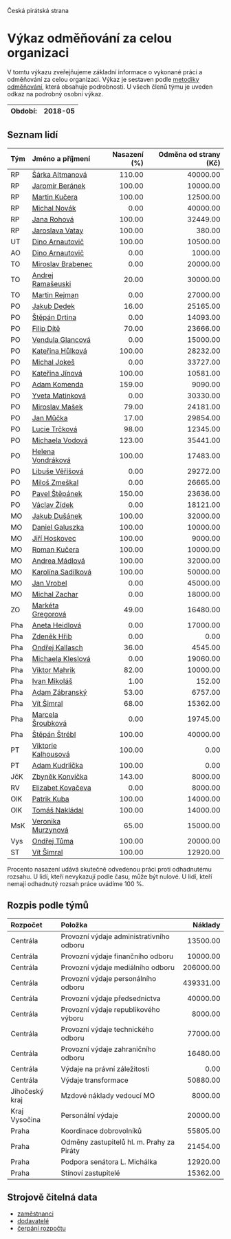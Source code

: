Česká pirátská strana

Výkaz odměňování za celou organizaci
===========================

V tomtu výkazu zveřejňujeme základní informace o vykonané práci a odměňování
za celou organizaci. Výkaz je sestaven podle [metodiky odměňování][metodika],
která obsahuje podrobnosti. U všech členů týmu je uveden odkaz na podrobný osobní výkaz.

Období:                  | 2018-05
-----------------------  | --------------------


Seznam lidí
--------------

| Tým   | Jméno a příjmení                                                  |   Nasazení (%) |   Odměna od strany (Kč) |
|:------|:------------------------------------------------------------------|---------------:|------------------------:|
| RP    | [Šárka Altmanová](../../tymy/RP/2018/05/sarka-altmanova/)         |         110.00 |                40000.00 |
| RP    | [Jaromír Beránek](../../tymy/RP/2018/05/jaromir-beranek/)         |         100.00 |                10000.00 |
| RP    | [Martin Kučera](../../tymy/RP/2018/05/martin-kucera/)             |         100.00 |                12500.00 |
| RP    | [Michal Novák](../../tymy/RP/2018/05/michal-novak/)               |           0.00 |                40000.00 |
| RP    | [Jana Rohová](../../tymy/RP/2018/05/jana-rohova/)                 |         100.00 |                32449.00 |
| RP    | [Jaroslava Vatay](../../tymy/RP/2018/05/jaroslava-vatay/)         |         100.00 |                  380.00 |
| UT    | [Dino Arnautovič](../../tymy/UT/2018/05/dino-arnautovic/)         |         100.00 |                10500.00 |
| AO    | [Dino Arnautovič](../../tymy/AO/2018/05/dino-arnautovic/)         |           0.00 |                 1000.00 |
| TO    | [Miroslav Brabenec](../../tymy/TO/2018/05/miroslav-brabenec/)     |           0.00 |                20000.00 |
| TO    | [Andrej Ramašeuski](../../tymy/TO/2018/05/andrej-ramaseuski/)     |          20.00 |                30000.00 |
| TO    | [Martin Rejman](../../tymy/TO/2018/05/martin-rejman/)             |           0.00 |                27000.00 |
| PO    | [Jakub Dedek](../../tymy/PO/2018/05/jakub-dedek/)                 |          16.00 |                25165.00 |
| PO    | [Štěpán Drtina](../../tymy/PO/2018/05/stepan-drtina/)             |           0.00 |                14093.00 |
| PO    | [Filip Dítě](../../tymy/PO/2018/05/filip-dite/)                   |          70.00 |                23666.00 |
| PO    | [Vendula Glancová](../../tymy/PO/2018/05/vendula-glancova/)       |           0.00 |                15000.00 |
| PO    | [Kateřina Hůlková](../../tymy/PO/2018/05/katerina-hulkova/)       |         100.00 |                28232.00 |
| PO    | [Michal Jokeš](../../tymy/PO/2018/05/michal-jokes/)               |           0.00 |                33727.00 |
| PO    | [Kateřina Jínová](../../tymy/PO/2018/05/katerina-jinova/)         |         100.00 |                10581.00 |
| PO    | [Adam Komenda](../../tymy/PO/2018/05/adam-komenda/)               |         159.00 |                 9090.00 |
| PO    | [Yveta Matinková](../../tymy/PO/2018/05/yveta-matinkova/)         |           0.00 |                30330.00 |
| PO    | [Miroslav Mašek](../../tymy/PO/2018/05/miroslav-masek/)           |          79.00 |                24181.00 |
| PO    | [Jan Můčka](../../tymy/PO/2018/05/jan-mucka/)                     |          17.00 |                29854.00 |
| PO    | [Lucie Trčková](../../tymy/PO/2018/05/lucie-trckova/)             |          98.00 |                12345.00 |
| PO    | [Michaela Vodová](../../tymy/PO/2018/05/michaela-vodova/)         |         123.00 |                35441.00 |
| PO    | [Helena Vondráková](../../tymy/PO/2018/05/helena-vondrakova/)     |         100.00 |                17483.00 |
| PO    | [Libuše Věříšová](../../tymy/PO/2018/05/libuse-verisova/)         |           0.00 |                29272.00 |
| PO    | [Miloš Zmeškal](../../tymy/PO/2018/05/milos-zmeskal/)             |           0.00 |                26665.00 |
| PO    | [Pavel Štěpánek](../../tymy/PO/2018/05/pavel-stepanek/)           |         150.00 |                23636.00 |
| PO    | [Václav Žídek](../../tymy/PO/2018/05/vaclav-zidek/)               |           0.00 |                18121.00 |
| MO    | [Jakub Dušánek](../../tymy/MO/2018/05/jakub-dusanek/)             |         100.00 |                32000.00 |
| MO    | [Daniel Galuszka](../../tymy/MO/2018/05/daniel-galuszka/)         |         100.00 |                10000.00 |
| MO    | [Jiří Hoskovec](../../tymy/MO/2018/05/jiri-hoskovec/)             |         100.00 |                 9000.00 |
| MO    | [Roman Kučera](../../tymy/MO/2018/05/roman-kucera/)               |         100.00 |                10000.00 |
| MO    | [Andrea Mádlová](../../tymy/MO/2018/05/andrea-madlova/)           |         100.00 |                32000.00 |
| MO    | [Karolína Sadílková](../../tymy/MO/2018/05/karolina-sadilkova/)   |         100.00 |                50000.00 |
| MO    | [Jan Vrobel](../../tymy/MO/2018/05/jan-vrobel/)                   |           0.00 |                45000.00 |
| MO    | [Michal Zachar](../../tymy/MO/2018/05/michal-zachar/)             |           0.00 |                18000.00 |
| ZO    | [Markéta Gregorová](../../tymy/ZO/2018/05/marketa-gregorova/)     |          49.00 |                16480.00 |
| Pha   | [Aneta Heidlová](../../tymy/Pha/2018/05/aneta-heidlova/)          |           0.00 |                17000.00 |
| Pha   | [Zdeněk Hřib](../../tymy/Pha/2018/05/zdenek-hrib/)                |           0.00 |                    0.00 |
| Pha   | [Ondřej Kallasch](../../tymy/Pha/2018/05/ondrej-kallasch/)        |          36.00 |                 4545.00 |
| Pha   | [Michaela Kleslová](../../tymy/Pha/2018/05/michaela-kleslova/)    |           0.00 |                19060.00 |
| Pha   | [Viktor Mahrik](../../tymy/Pha/2018/05/viktor-mahrik/)            |          82.00 |                10000.00 |
| Pha   | [Ivan Mikoláš](../../tymy/Pha/2018/05/ivan-mikolas/)              |           1.00 |                  152.00 |
| Pha   | [Adam Zábranský](../../tymy/Pha/2018/05/adam-zabransky/)          |          53.00 |                 6757.00 |
| Pha   | [Vít Šimral](../../tymy/Pha/2018/05/vit-simral/)                  |          68.00 |                15362.00 |
| Pha   | [Marcela Šroubková](../../tymy/Pha/2018/05/marcela-sroubkova/)    |           0.00 |                19745.00 |
| Pha   | [Štěpán Štrébl](../../tymy/Pha/2018/05/stepan-strebl/)            |         100.00 |                40000.00 |
| PT    | [Viktorie Kalhousová](../../tymy/PT/2018/05/viktorie-kalhousova/) |         100.00 |                    0.00 |
| PT    | [Adam Kudrlička](../../tymy/PT/2018/05/adam-kudrlicka/)           |         100.00 |                    0.00 |
| JčK   | [Zbyněk Konvička](../../tymy/JčK/2018/05/zbynek-konvicka/)        |         143.00 |                 8000.00 |
| RV    | [Elizabet Kovačeva](../../tymy/RV/2018/05/elizabet-kovaceva/)     |           0.00 |                 8000.00 |
| OlK   | [Patrik Kuba](../../tymy/OlK/2018/05/patrik-kuba/)                |         100.00 |                14000.00 |
| OlK   | [Tomáš Nakládal](../../tymy/OlK/2018/05/tomas-nakladal/)          |         100.00 |                14000.00 |
| MsK   | [Veronika Murzynová](../../tymy/MsK/2018/05/veronika-murzynova/)  |          65.00 |                15000.00 |
| Vys   | [Ondřej Tůma](../../tymy/Vys/2018/05/ondrej-tuma/)                |         100.00 |                20000.00 |
| ST    | [Vít Šimral](../../tymy/ST/2018/05/vit-simral/)                   |         100.00 |                12920.00 |

Procento nasazení udává skutečně odvedenou práci proti odhadnutému rozsahu. 
U lidí, kteří nevykazují podle času, může být nulové. U lidí, kteří nemají odhadnutý rozsah
práce uvádíme 100 %.

Rozpis podle týmů
-----------------

| Rozpočet       | Položka                                   |   Náklady |
|:---------------|:------------------------------------------|----------:|
| Centrála       | Provozní výdaje administrativního odboru  |  13500.00 |
| Centrála       | Provozní výdaje finančního odboru         |  10000.00 |
| Centrála       | Provozní výdaje mediálního odboru         | 206000.00 |
| Centrála       | Provozní výdaje personálního odboru       | 439331.00 |
| Centrála       | Provozní výdaje předsednictva             |  40000.00 |
| Centrála       | Provozní výdaje republikového výboru      |   8000.00 |
| Centrála       | Provozní výdaje technického odboru        |  77000.00 |
| Centrála       | Provozní výdaje zahraničního odboru       |  16480.00 |
| Centrála       | Výdaje na právní záležitosti              |      0.00 |
| Centrála       | Výdaje transformace                       |  50880.00 |
| Jihočeský kraj | Mzdové náklady vedoucí MO                 |   8000.00 |
| Kraj Vysočina  | Personální výdaje                         |  20000.00 |
| Praha          | Koordinace dobrovolníků                   |  55805.00 |
| Praha          | Odměny zastupitelů hl. m. Prahy za Piráty |  21454.00 |
| Praha          | Podpora senátora L. Michálka              |  12920.00 |
| Praha          | Stínoví zastupitelé                       |  15362.00 |

Strojově čitelná data
-------------------

* [zaměstnanci](zamestnanci.tsv)
* [dodavatelé](dodavatele.tsv)
* [čerpání rozpočtu](cerpani_rozpoctu.tsv)

[metodika]: https://redmine.pirati.cz/projects/po/wiki/Odmenovani
